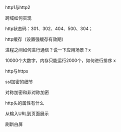 http1与http2

跨域如何实现

http状态码：301、302、404、500、304；

http缓存（设置强缓存有效期）

进程之间如何进行通信？说一下应用场景？x

10000个大数字，内存只能运行2000个，如何进行排序 x

http与https

ssl加密的细节

对称加密和非对称加密

http头的属性有什么

从输入URL到页面展示

刷新白屏
